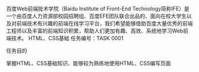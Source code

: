 
  百度Web前端技术学院（Baidu Institute of Front-End Technology简称IFE）是一个由百度人力资源部校园招聘组、百度EFE团队联合出品的、面向在校大学生以及对前端技术有兴趣的前端在线学习平台，我们希望能够借助百度大量优秀的前端工程师以及丰富的前端知识积累，帮助人们更加有趣、高效、系统地学习Web前端技术。
  HTML、CSS基础
任务编号：TASK 0001

任务目的

掌握HTML、CSS基础知识、能够较为熟练地使用HTML、CSS编写页面
